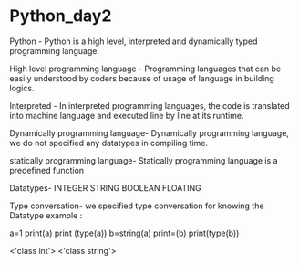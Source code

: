 # Python_day2
Python - Python is a high level, interpreted and dynamically typed programming language.

High level programming language - Programming languages that can be easily understood by coders because of usage of language in building logics.

 Interpreted - In interpreted programming languages, the code is translated into machine language and executed line by line at its runtime.

Dynamically programming language-
Dynamically programming language, we do not specified any datatypes in compiling time.

statically programming language-
Statically programming language is a predefined function 

Datatypes- 
INTEGER 
STRING
BOOLEAN 
FLOATING 

Type conversation- 
we specified type conversation for knowing the Datatype 
example  :

a=1
print(a)
print (type(a))
b=string(a)
print=(b)
print(type(b))

<'class int'>
<'class string'>

